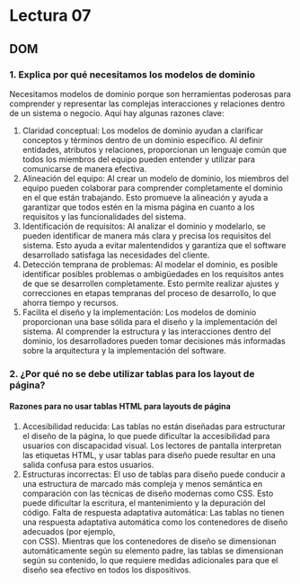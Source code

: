 # Lectura 07

## DOM

### 1. Explica por qué necesitamos los modelos de dominio

Necesitamos modelos de dominio porque son herramientas poderosas para comprender y representar las complejas interacciones y relaciones dentro de un sistema o negocio. Aquí hay algunas razones clave:

1. Claridad conceptual: Los modelos de dominio ayudan a clarificar conceptos y términos dentro de un dominio específico. Al definir entidades, atributos y relaciones, proporcionan un lenguaje común que todos los miembros del equipo pueden entender y utilizar para comunicarse de manera efectiva.
2. Alineación del equipo: Al crear un modelo de dominio, los miembros del equipo pueden colaborar para comprender completamente el dominio en el que están trabajando. Esto promueve la alineación y ayuda a garantizar que todos estén en la misma página en cuanto a los requisitos y las funcionalidades del sistema.
3. Identificación de requisitos: Al analizar el dominio y modelarlo, se pueden identificar de manera más clara y precisa los requisitos del sistema. Esto ayuda a evitar malentendidos y garantiza que el software desarrollado satisfaga las necesidades del cliente.
4. Detección temprana de problemas: Al modelar el dominio, es posible identificar posibles problemas o ambigüedades en los requisitos antes de que se desarrollen completamente. Esto permite realizar ajustes y correcciones en etapas tempranas del proceso de desarrollo, lo que ahorra tiempo y recursos.
5. Facilita el diseño y la implementación: Los modelos de dominio proporcionan una base sólida para el diseño y la implementación del sistema. Al comprender la estructura y las interacciones dentro del dominio, los desarrolladores pueden tomar decisiones más informadas sobre la arquitectura y la implementación del software.

### 2. ¿Por qué no se debe utilizar tablas para los layout de página?

#### Razones para no usar tablas HTML para layouts de página

1. Accesibilidad reducida: Las tablas no están diseñadas para estructurar el diseño de la página, lo que puede dificultar la accesibilidad para usuarios con discapacidad visual. Los lectores de pantalla interpretan las etiquetas HTML, y usar tablas para diseño puede resultar en una salida confusa para estos usuarios.
2. Estructuras incorrectas: El uso de tablas para diseño puede conducir a una estructura de marcado más compleja y menos semántica en comparación con las técnicas de diseño modernas como CSS. Esto puede dificultar la escritura, el mantenimiento y la depuración del código.
Falta de respuesta adaptativa automática: Las tablas no tienen una respuesta adaptativa automática como los contenedores de diseño adecuados (por ejemplo, <div> con CSS). Mientras que los contenedores de diseño se dimensionan automáticamente según su elemento padre, las tablas se dimensionan según su contenido, lo que requiere medidas adicionales para que el diseño sea efectivo en todos los dispositivos.